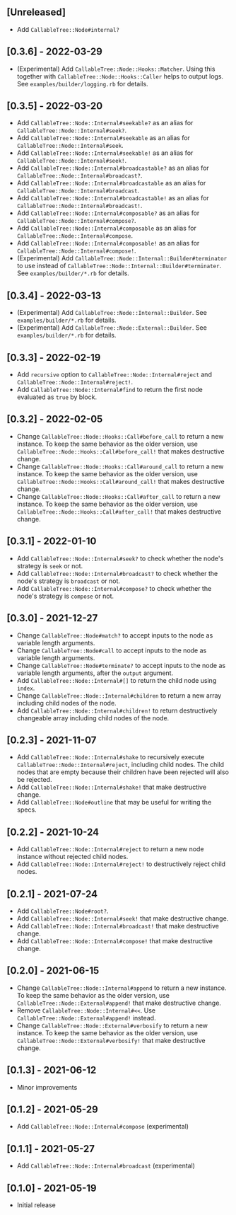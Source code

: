 ## [Unreleased]

- Add `CallableTree::Node#internal?`

## [0.3.6] - 2022-03-29

- (Experimental) Add `CallableTree::Node::Hooks::Matcher`.
  Using this together with `CallableTree::Node::Hooks::Caller` helps to output logs. See `examples/builder/logging.rb` for details.

## [0.3.5] - 2022-03-20

- Add `CallableTree::Node::Internal#seekable?` as an alias for `CallableTree::Node::Internal#seek?`.
- Add `CallableTree::Node::Internal#seekable` as an alias for `CallableTree::Node::Internal#seek`.
- Add `CallableTree::Node::Internal#seekable!` as an alias for `CallableTree::Node::Internal#seek!`.
- Add `CallableTree::Node::Internal#broadcastable?` as an alias for `CallableTree::Node::Internal#broadcast?`.
- Add `CallableTree::Node::Internal#broadcastable` as an alias for `CallableTree::Node::Internal#broadcast`.
- Add `CallableTree::Node::Internal#broadcastable!` as an alias for `CallableTree::Node::Internal#broadcast!`.
- Add `CallableTree::Node::Internal#composable?` as an alias for `CallableTree::Node::Internal#compose?`.
- Add `CallableTree::Node::Internal#composable` as an alias for `CallableTree::Node::Internal#compose`.
- Add `CallableTree::Node::Internal#composable!` as an alias for `CallableTree::Node::Internal#compose!`.
- (Experimental) Add `CallableTree::Node::Internal::Builder#terminator` to use instead of `CallableTree::Node::Internal::Builder#terminater`.
  See `examples/builder/*.rb` for details.

## [0.3.4] - 2022-03-13

- (Experimental) Add `CallableTree::Node::Internal::Builder`.
  See `examples/builder/*.rb` for details.
- (Experimental) Add `CallableTree::Node::External::Builder`.
  See `examples/builder/*.rb` for details.

## [0.3.3] - 2022-02-19

- Add `recursive` option to `CallableTree::Node::Internal#reject` and `CallableTree::Node::Internal#reject!`.
- Add `CallableTree::Node::Internal#find` to return the first node evaluated as `true` by block.

## [0.3.2] - 2022-02-05

- Change `CallableTree::Node::Hooks::Call#before_call` to return a new instance.
  To keep the same behavior as the older version, use `CallableTree::Node::Hooks::Call#before_call!` that makes destructive change.
- Change `CallableTree::Node::Hooks::Call#around_call` to return a new instance.
  To keep the same behavior as the older version, use `CallableTree::Node::Hooks::Call#around_call!` that makes destructive change.
- Change `CallableTree::Node::Hooks::Call#after_call` to return a new instance.
  To keep the same behavior as the older version, use `CallableTree::Node::Hooks::Call#after_call!` that makes destructive change.

## [0.3.1] - 2022-01-10

- Add `CallableTree::Node::Internal#seek?` to check whether the node's strategy is `seek` or not.
- Add `CallableTree::Node::Internal#broadcast?` to check whether the node's strategy is `broadcast` or not.
- Add `CallableTree::Node::Internal#compose?` to check whether the node's strategy is `compose` or not.

## [0.3.0] - 2021-12-27

- Change `CallableTree::Node#match?` to accept inputs to the node as variable length arguments.
- Change `CallableTree::Node#call` to accept inputs to the node as variable length arguments.
- Change `CallableTree::Node#terminate?` to accept inputs to the node as variable length arguments, after the `output` argument.
- Add `CallableTree::Node::Internal#[]` to return the child node using `index`.
- Change `CallableTree::Node::Internal#children` to return a new array including child nodes of the node.
- Add `CallableTree::Node::Internal#children!` to return destructively changeable array including child nodes of the node.

## [0.2.3] - 2021-11-07

- Add `CallableTree::Node::Internal#shake` to recursively execute `CallableTree::Node::Internal#reject`, including child nodes. The child nodes that are empty because their children have been rejected will also be rejected.
- Add `CallableTree::Node::Internal#shake!` that make destructive change.
- Add `CallableTree::Node#outline` that may be useful for writing the specs.

## [0.2.2] - 2021-10-24

- Add `CallableTree::Node::Internal#reject` to return a new node instance without rejected child nodes.
- Add `CallableTree::Node::Internal#reject!` to destructively reject child nodes.

## [0.2.1] - 2021-07-24

- Add `CallableTree::Node#root?`.
- Add `CallableTree::Node::Internal#seek!` that make destructive change.
- Add `CallableTree::Node::Internal#broadcast!` that make destructive change.
- Add `CallableTree::Node::Internal#compose!` that make destructive change.

## [0.2.0] - 2021-06-15

- Change `CallableTree::Node::Internal#append` to return a new instance.
  To keep the same behavior as the older version, use `CallableTree::Node::External#append!` that make destructive change.
- Remove `CallableTree::Node::Internal#<<`. Use `CallableTree::Node::External#append!` instead.
- Change `CallableTree::Node::External#verbosify` to return a new instance.
  To keep the same behavior as the older version, use `CallableTree::Node::External#verbosify!` that make destructive change.

## [0.1.3] - 2021-06-12

- Minor improvements

## [0.1.2] - 2021-05-29

- Add `CallableTree::Node::Internal#compose` (experimental)

## [0.1.1] - 2021-05-27

- Add `CallableTree::Node::Internal#broadcast` (experimental)

## [0.1.0] - 2021-05-19

- Initial release
